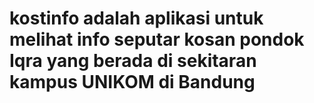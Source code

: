 # kostinfo adalah aplikasi untuk melihat info seputar kosan pondok Iqra yang berada di sekitaran kampus UNIKOM di Bandung
